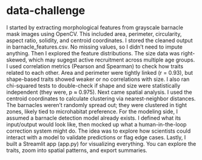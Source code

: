# data-challenge

I started by extracting morphological features from grayscale barnacle mask images using OpenCV. This included area, perimeter, circularity, aspect ratio, solidity, and centroid coordinates. I stored the cleaned output in barnacle_features.csv. No missing values, so I didn’t need to impute anything.
Then I explored the feature distributions. The size data was right-skewed, which may sugegst active recruitment across multiple age groups. I used correlation metrics (Pearson and Spearman) to check how traits related to each other. Area and perimeter were tightly linked (r = 0.93), but shape-based traits showed weaker or no correlations with size. I also ran chi-squared tests to double-check if shape and size were statistically independent (they were, p ≈ 0.975).
Next came spatial analysis. I used the centroid coordinates to calculate clustering via nearest-neighbor distances. The barnacles weren’t randomly spread out; they were clustered in tight zones, likely tied to microhabitat preference.
For the modeling side, I assumed a barnacle detection model already exists. I defined what its input/output would look like, then mocked up what a human-in-the-loop correction system might do. The idea was to explore how scientists could interact with a model to validate predictions or flag edge cases.
Lastly, I built a Streamlit app (app.py) for visualizing everything. You can explore the traits, zoom into spatial patterns, and export summaries.
